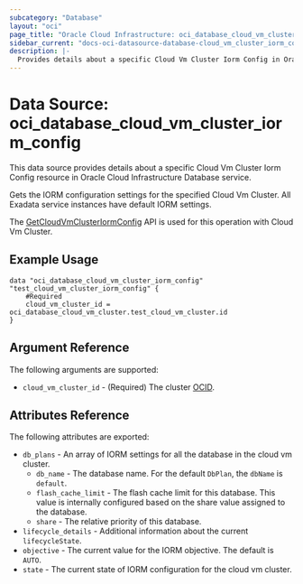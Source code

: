 ```yaml
---
subcategory: "Database"
layout: "oci"
page_title: "Oracle Cloud Infrastructure: oci_database_cloud_vm_cluster_iorm_config"
sidebar_current: "docs-oci-datasource-database-cloud_vm_cluster_iorm_config"
description: |-
  Provides details about a specific Cloud Vm Cluster Iorm Config in Oracle Cloud Infrastructure Database service
---
```


# Data Source: oci_database_cloud_vm_cluster_iorm_config
This data source provides details about a specific Cloud Vm Cluster Iorm Config resource in Oracle Cloud Infrastructure Database service.

Gets the IORM configuration settings for the specified Cloud Vm Cluster.
All Exadata service instances have default IORM settings.

The [GetCloudVmClusterIormConfig](https://docs.cloud.oracle.com/iaas/api/#/en/database/latest/CloudVmCluster/GetCloudVmClusterIormConfig/) API is used for this operation with Cloud Vm Cluster.


## Example Usage

```hcl
data "oci_database_cloud_vm_cluster_iorm_config" "test_cloud_vm_cluster_iorm_config" {
	#Required
	cloud_vm_cluster_id = oci_database_cloud_vm_cluster.test_cloud_vm_cluster.id
}
```

## Argument Reference

The following arguments are supported:

* `cloud_vm_cluster_id` - (Required) The cluster [OCID](https://docs.cloud.oracle.com/iaas/Content/General/Concepts/identifiers.htm).


## Attributes Reference

The following attributes are exported:

* `db_plans` - An array of IORM settings for all the database in the cloud vm cluster. 
	* `db_name` - The database name. For the default `DbPlan`, the `dbName` is `default`. 
	* `flash_cache_limit` - The flash cache limit for this database. This value is internally configured based on the share value assigned to the database. 
	* `share` - The relative priority of this database. 
* `lifecycle_details` - Additional information about the current `lifecycleState`. 
* `objective` - The current value for the IORM objective. The default is `AUTO`. 
* `state` - The current state of IORM configuration for the cloud vm cluster. 
